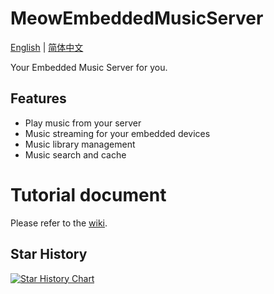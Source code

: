 # MeowEmbeddedMusicServer
[English](README.md) | [简体中文](README_zh-CN.md)

Your Embedded Music Server for you.

## Features
- Play music from your server
- Music streaming for your embedded devices
- Music library management
- Music search and cache

# Tutorial document
Please refer to the [wiki](https://github.com/IntelligentlyEverything/MeowEmbeddedMusicServer/wiki).


## Star History

<a href="https://star-history.com/#IntelligentlyEverything/MeowEmbeddedMusicServer&Date">
 <picture>
   <source media="(prefers-color-scheme: dark)" srcset="https://api.star-history.com/svg?repos=IntelligentlyEverything/MeowEmbeddedMusicServer&type=Date&theme=dark" />
   <source media="(prefers-color-scheme: light)" srcset="https://api.star-history.com/svg?repos=IntelligentlyEverything/MeowEmbeddedMusicServer&type=Date" />
   <img alt="Star History Chart" src="https://api.star-history.com/svg?repos=IntelligentlyEverything/MeowEmbeddedMusicServer&type=Date" />
 </picture>
</a>